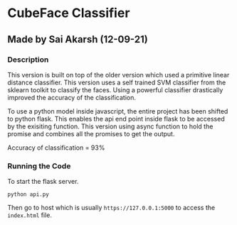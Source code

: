 # CubeFace Classifier

## Made by Sai Akarsh (12-09-21)

### Description

This version is built on top of the older version which used a primitive linear distance classifier. This version uses a self trained SVM classifier from the sklearn toolkit to classify the faces. Using a powerful classifier drastically improved the accuracy of the classification.

To use a python model inside javascript, the entire project has been shifted to python flask. This enables the api end point inside flask to be accessed by the exisiting function. This version using async function to hold the promise and combines all the promises to get the output.

Accuracy of classification = 93%

### Running the Code

To start the flask server.

`python api.py`

Then go to host which is usually `https://127.0.0.1:5000` to access the `index.html` file.
